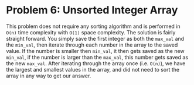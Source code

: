 
# Problem 6: Unsorted Integer Array

This problem does not require any sorting algorithm and is performed in `O(n)` time complexity with `O(1)` space complexity. The solution is fairly straight forward. You simply save the first integer as both the `max_val` and the `min_val`, then iterate through each number in the array to the saved value. If the number is smaller then `min_val`, it then gets saved as the new `min_val`, if the number is larger than the `max_val`, this number gets saved as the new `max_val`. After iterating through the array once (i.e. `O(n)`), we have the largest and smallest values in the array, and did not need to sort the array in any way to get our answer.

